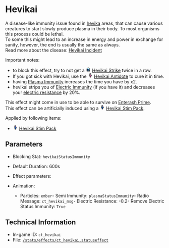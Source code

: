 # Hevikai

A disease-like immunity issue found in [hevika](https://ceterai.github.io/MyEnternia/Wiki/Tags/Hevika) areas, that can cause various creatures to start slowly produce plasma in their body. To most organisms this process could be lethal.  
To some this might lead to an increase in energy and power in exchange for sanity, however, the end is usually the same as always.  
Read more about the disease: [Hevikai Incident](https://ceterai.github.io/MyEnternia/Wiki/HevikaiIncident)

Important notes:

- to block this effect, try to not get a <img src="https://raw.githubusercontent.com/Ceterai/Enternia/main/stats/effects/ct_hevikai_strike.png" alt="Hevikai Strike icon" loading="lazy" width="auto" height="16px"/> [Hevikai Strike](https://ceterai.github.io/MyEnternia/Wiki/HevikaiStrike) twice in a row.
- If you got sick with Hevikai, use the <img src="https://raw.githubusercontent.com/Ceterai/Enternia/main/items/generic/other/ct_hevikai_antidote.png" alt="Hevikai Antidote ★★ icon" loading="lazy" width="auto" height="16px"/> [Hevikai Antidote](https://ceterai.github.io/MyEnternia/Wiki/HevikaiAntidote) to cure it in time.
- having [Plasma Immunity](https://ceterai.github.io/MyEnternia/Wiki/PlasmaImmunity) increases the time you have by x2.
- hevikai strips you of [Electric Immunity](https://ceterai.github.io/MyEnternia/Wiki/ElectricImmunity) (if you have it) and decreases your [electric resistance](https://ceterai.github.io/MyEnternia/Wiki/electricresistance) by 20%.

This effect might come in use to be able to survive on [Enterash Prime](https://ceterai.github.io/MyEnternia/Wiki/Tags/EnterashPrime).  
This effect can be artificially induced using a <img src="https://raw.githubusercontent.com/Ceterai/Enternia/main/items/generic/other/ct_hevikai_stim.png" alt="Hevikai Stim Pack icon" loading="lazy" width="auto" height="16px"/> [Hevikai Stim Pack](https://ceterai.github.io/MyEnternia/Wiki/HevikaiStimPack).

Applied by following items:

- <img src="https://raw.githubusercontent.com/Ceterai/Enternia/main/items/generic/other/ct_hevikai_stim.png" alt="Hevikai Stim Pack icon" loading="lazy" width="auto" height="16px"/> [Hevikai Stim Pack](https://ceterai.github.io/MyEnternia/Wiki/HevikaiStimPack)

## Parameters

- Blocking Stat: `hevikaiStatusImmunity`
- Default Duration: 600s
- Effect parameters: 

- Animation: 

  - Particles: `ember`- Semi Immunity: `plasmaStatusImmunity`- Radio Message: `ct_hevikai_msg`- Electric Resistance: -0.2- Remove Electric Status Immunity: `True`

## Technical Information

- In-game ID: `ct_hevikai`
- File: [`/stats/effects/ct_hevikai.statuseffect`](https://github.com/Ceterai/Enternia/blob/main/stats/effects/ct_hevikai.statuseffect)
